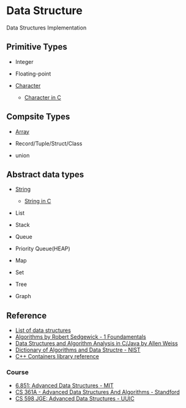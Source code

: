 # Data Structure
Data Structures Implementation 

## Primitive Types

* Integer

* Floating-point

* [Character](character/README.md)
    * [Character in C](character/c/README.md)


## Compsite Types

* [Array](array/README.md)

* Record/Tuple/Struct/Class

* union

## Abstract data types

* [String](string/README.md)
    * [String in C](string/c/README.md)

* List

* Stack

* Queue

* Priority Queue(HEAP)

* Map

* Set

* Tree

* Graph

## Reference
* [List of data structures](http://en.wikipedia.org/wiki/List_of_data_structures)
* [Algorithms by Robert Sedgewick - 1 Foundamentals](https://algs4.cs.princeton.edu/10fundamentals)
* [Data Structures and Algorithm Analysis in C/Java by Allen Weiss](http://users.cis.fiu.edu/~weiss/)
* [Dictionary of Algorithms and Data Structre - NIST](http://xlinux.nist.gov/dads)
* [C++ Containers library reference](http://en.cppreference.com/w/cpp/container)

### Course
* [6.851: Advanced Data Structures - MIT](https://courses.csail.mit.edu/6.581/)
* [CS 361A - Advanced Data Structures And Algorithms - Standford](http://theory.standard.edu/~rajeev/cs361)
* [CS 598 JGE: Advanced Data Structures - UUIC](http://jeffe.cs.illinois.edu/teaching/datastructures)

